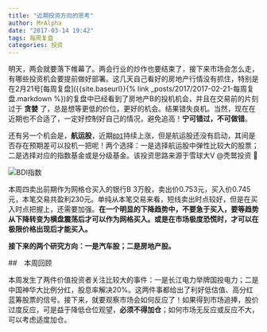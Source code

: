 ```yaml
---
title: "近期投资方向的思考"
author: MrAlpha
date: "2017-03-14 19:42"
tags: 每周复盘
categories: 投资
---
```


明天，两会就要落下帷幕了。两会行业的炒作也要结束了，接下来市场会怎么走，有哪些投资机会要提前做好部署。这几天自己看好的房地产行情没有抓住，特别是在2月21号[每周复盘]({{site.baseurl}}{% link _posts/2017/2017-02-21-每周复盘.markdown %})的复盘中已经看到了房地产B的投机机会，并且在交易前的片刻过于 **贪婪** 了，总是想等更低的价位，更好的机会。结果错失良机。当然，现在在近期也不合适了，一定好控制好自己的情况，避免追高！**宁可错过，不可做错**。

还有另一个机会是，**航运股**，近期[`BDI`](http://www.cnss.com.cn/exponent/bdi/)持续上涨，但是航运股还没有启动，其间是否存在预期差可以投机一把呢！两个选择：一是选择航运股中弹性比较大的股票；二是选择对应的指数基金或是分级基金。该投资思路来源于雪球大V @秃鹫投资 :santa:

![BDI指数](http://7xonmk.com1.z0.glb.clouddn.com/2017-03-18_10-48-33.jpg)

本周四卖出前期作为网格仓买入的银行B 3万股，卖出价0.753元，买入价0.745元，本笔交易共盈利230元。单纯从本笔交易来看，短线卖出时点较好，但是在买入时点把握上，还需要加强。**在一个明显的下降趋势中，不要急于买入，要等趋势从下降转变为横盘震荡后才可以作为网格买入。或是在市场极度恐慌时，才可以在极限价格出现后才能买入。**

**接下来的两个研究方向：一是汽车股；二是房地产股。**

##　本周回顾

本周发生了两件价值投资者关注比较大的事件：一是长江电力举牌国投电力；二是中国神华大比例分红，股息率解决20%。这两件事都给出了利好低估值、高分红蓝筹股票的信号。接下来，就要观察市场会如何反应了！如果得到市场追捧，股价过度反应，可是益于降低仓位观望，**必须不得加仓**；如何市场无反应或反应不大，可以考虑适度加仓。
